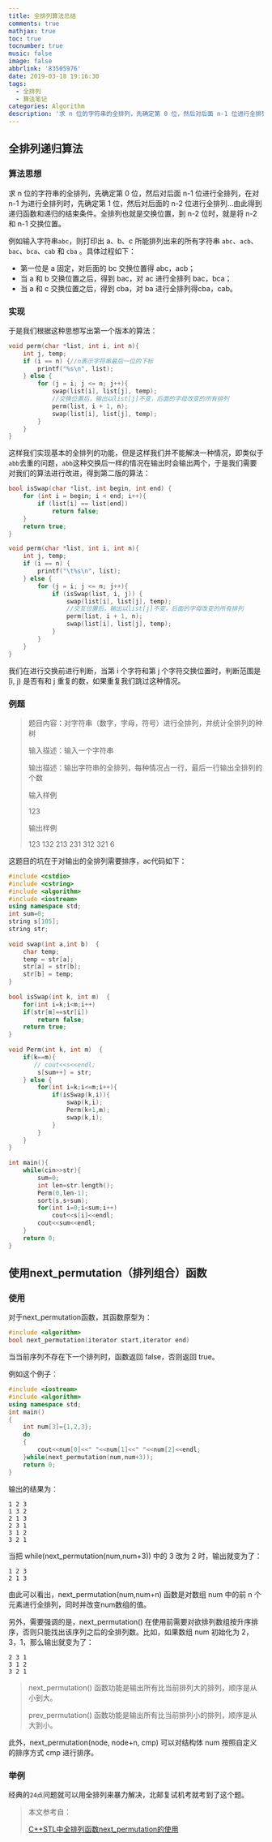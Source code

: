 ```yaml
---
title: 全排列算法总结
comments: true
mathjax: true
toc: true
tocnumber: true
music: false
image: false
abbrlink: '83505976'
date: 2019-03-18 19:16:30
tags:
  - 全排列
  - 算法笔记
categories: Algorithm
description: '求 n 位的字符串的全排列，先确定第 0 位，然后对后面 n-1 位进行全排列，在对 n-1 为进行全排列时，先确定第 1 位，然后对后面的 n-2 位进行全排列...由此得到递归函数和递归的结束条件。全排列也就是交换位置，到 n-2 位时，就是将 n-2 和 n-1 交换位置。'
---
```




## 全排列递归算法

### 算法思想

求 n 位的字符串的全排列，先确定第 0 位，然后对后面 n-1 位进行全排列，在对 n-1 为进行全排列时，先确定第 1 位，然后对后面的 n-2 位进行全排列...由此得到递归函数和递归的结束条件。全排列也就是交换位置，到 n-2 位时，就是将 n-2 和 n-1 交换位置。

例如输入字符串`abc`，则打印出 a、b、c 所能排列出来的所有字符串 `abc`、`acb`、`bac`、`bca`、`cab` 和 `cba` 。具体过程如下：

* 第一位是 a 固定，对后面的 bc 交换位置得 abc，acb；
* 当 a 和 b 交换位置之后，得到 bac，对 ac 进行全排列 bac，bca；
* 当 a 和 c 交换位置之后，得到 cba，对 ba 进行全排列得cba，cab。

### 实现

于是我们根据这种思想写出第一个版本的算法：

```c++
void perm(char *list, int i, int n){
    int j, temp;
	if (i == n) {//n表示字符串最后一位的下标
    	printf("%s\n", list);
	} else {
    	for (j = i; j <= n; j++){
        	swap(list[i], list[j], temp);
        	//交换位置后，输出以list[j]不变，后面的字母改变的所有排列
        	perm(list, i + 1, n);
        	swap(list[i], list[j], temp);
    	}
	}
}
```

这样我们实现基本的全排列的功能，但是这样我们并不能解决一种情况，即类似于`abb`去重的问题，`abb`这种交换后一样的情况在输出时会输出两个，于是我们需要对我们的算法进行改进，得到第二版的算法：

```c++
bool isSwap(char *list, int begin, int end) {
    for (int i = begin; i < end; i++){
        if (list[i] == list[end])
            return false;
    }
    return true;
}

void perm(char *list, int i, int n){
    int j, temp;
    if (i == n) {
        printf("\t%s\n", list);
    } else {
        for (j = i; j <= n; j++){
            if (isSwap(list, i, j)) {
                swap(list[i], list[j], temp);
                //交互位置后，输出以list[j]不变，后面的字母改变的所有排列
                perm(list, i + 1, n);
                swap(list[i], list[j], temp);
            }    
        }
    }
}
```

我们在进行交换前进行判断，当第 i 个字符和第 j 个字符交换位置时，判断范围是 [i, j) 是否有和 j 重复的数，如果重复我们跳过这种情况。

### 例题

> 题目内容：对字符串（数字，字母，符号）进行全排列，并统计全排列的种树
>
> 输入描述：输入一个字符串
>
> 输出描述：输出字符串的全排列，每种情况占一行，最后一行输出全排列的个数
>
> 输入样例
>
> 123
>
> 输出样例
>
> 123
> 132
> 213
> 231
> 312
> 321
> 6

这题目的坑在于对输出的全排列需要排序，ac代码如下：

```c++
#include <cstdio>  
#include <cstring>  
#include <algorithm>
#include <iostream>  
using namespace std;  
int sum=0;  
string s[105];
string str;
  
void swap(int a,int b)  {  
    char temp;
	temp = str[a];
	str[a] = str[b];
	str[b] = temp;  
}  
  
bool isSwap(int k, int m)  {  
    for(int i=k;i<m;i++)  
    if(str[m]==str[i])  
        return false;  
    return true;  
}  
  
void Perm(int k, int m)  {  
    if(k==m){  
       // cout<<s<<endl;  
        s[sum++] = str;
    } else {  
        for(int i=k;i<=m;i++){  
            if(isSwap(k,i)){  
                swap(k,i);  
                Perm(k+1,m);  
                swap(k,i);  
            }     
        }  
    }  
}  
  
int main(){   
    while(cin>>str){  
        sum=0;  
        int len=str.length();  
        Perm(0,len-1); 
        sort(s,s+sum);
		for(int i=0;i<sum;i++)
			cout<<s[i]<<endl; 
        cout<<sum<<endl;      
    }  
    return 0;  
}  
```



## 使用next_permutation（排列组合）函数

### 使用

对于next_permutation函数，其函数原型为：

```c++
#include <algorithm>
bool next_permutation(iterator start,iterator end)
```

当当前序列不存在下一个排列时，函数返回 false，否则返回 true。

例如这个例子：

```c++
#include <iostream>  
#include <algorithm>  
using namespace std;  
int main()  
{  
    int num[3]={1,2,3};  
    do  
    {  
        cout<<num[0]<<" "<<num[1]<<" "<<num[2]<<endl;  
    }while(next_permutation(num,num+3));  
    return 0;  
}  
```

输出的结果为：

```
1 2 3
1 3 2
2 1 3
2 3 1
3 1 2
3 2 1
```

当把 while(next_permutation(num,num+3)) 中的 3 改为 2 时，输出就变为了：

```
1 2 3
2 1 3
```

由此可以看出，next_permutation(num,num+n) 函数是对数组 num 中的前 n 个元素进行全排列，同时并改变num数组的值。

另外，需要强调的是，next_permutation() 在使用前需要对欲排列数组按升序排序，否则只能找出该序列之后的全排列数。比如，如果数组 num 初始化为 2，3，1，那么输出就变为了：

```
2 3 1
3 1 2
3 2 1
```

> next_permutation() 函数功能是输出所有比当前排列大的排列，顺序是从小到大。
>
> prev_permutation() 函数功能是输出所有比当前排列小的排列，顺序是从大到小。

此外，next_permutation(node, node+n, cmp) 可以对结构体 num 按照自定义的排序方式 cmp 进行排序。



### 举例

经典的`24点`问题就可以用全排列来暴力解决，北邮复试机考就考到了这个题。



> 本文参考自：
>
> [C++STL中全排列函数next_permutation的使用](https://blog.csdn.net/ac_gibson/article/details/45308645) 